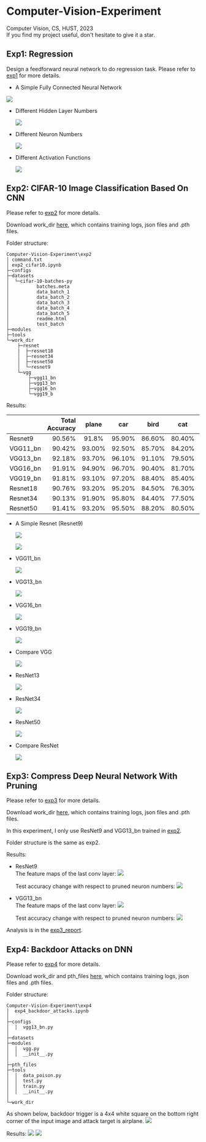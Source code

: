 # Computer-Vision-Experiment
Computer Vision, CS, HUST, 2023  <br>
If you find my project useful, don't hesitate to give it a star.

## Exp1: Regression

Design a feedforward neural network to do regression task. Please refer to [exp1](exp1) for more details.

- A Simple Fully Connected Neural Network

![](https://raw.githubusercontent.com/jsxzs/Computer-Vision-Experiment/main/images/exp1/train_val_loss.png)

- Different Hidden Layer Numbers

  ![](https://raw.githubusercontent.com/jsxzs/Computer-Vision-Experiment/main/images/exp1/diff_layer_num.png)

- Different Neuron Numbers

  ![](https://raw.githubusercontent.com/jsxzs/Computer-Vision-Experiment/main/images/exp1/diff_neuron_num.png)

- Different Activation Functions

  ![](https://raw.githubusercontent.com/jsxzs/Computer-Vision-Experiment/main/images/exp1/diff_activation.png)

## Exp2: CIFAR-10 Image Classification Based On CNN

Please refer to [exp2](exp2) for more details.

Download work_dir [here](https://drive.google.com/drive/folders/1O2jsRZCIPPoS6uzmSbIFIsVM_SGvNybJ?usp=share_link), which contains training logs, json files and .pth files.

Folder structure:

```
Computer-Vision-Experiment\exp2
│ command.txt
│ exp2_cifar10.ipynb
├─configs       
├─datasets
│  └─cifar-10-batches-py
│          batches.meta
│          data_batch_1
│          data_batch_2
│          data_batch_3
│          data_batch_4
│          data_batch_5
│          readme.html
│          test_batch      
├─modules
├─tools
└─work_dir
    ├─resnet
    |  ├─resnet18
    │  ├─resnet34
    │  ├─resnet50
    │  └─resnet9
    └─vgg
        ├─vgg11_bn    
        ├─vgg13_bn
        ├─vgg16_bn
        └─vgg19_b
```

Results:

|          | Total Accuracy | plane  | car    | bird   | cat    | deer   | dog    | frog   | horse  | ship   | truck  |
| -------- | -------------: | :----: | ------ | ------ | ------ | ------ | ------ | ------ | ------ | ------ | ------ |
| Resnet9  |         90.56% | 91.8%  | 95.90% | 86.60% | 80.40% | 91.40% | 85.80% | 93.30% | 91.50% | 94.90% | 94.00% |
| VGG11_bn |         90.42% | 93.00% | 92.50% | 85.70% | 84.20% | 89.80% | 82.40% | 93.30% | 93.50% | 95.90% | 93.90% |
| VGG13_bn |         92.18% | 93.70% | 96.10% | 91.10% | 79.50% | 93.60% | 87.30% | 94.70% | 95.60% | 95.40% | 94.80% |
| VGG16_bn |         91.91% | 94.90% | 96.70% | 90.40% | 81.70% | 95.10% | 86.70% | 93.60% | 92.50% | 92.50% | 95.00% |
| VGG19_bn |         91.81% | 93.10% | 97.20% | 88.40% | 85.40% | 92.30% | 87.10% | 91.40% | 94.00% | 95.00% | 94.20% |
| Resnet18 |         90.76% | 93.20% | 95.20% | 84.50% | 76.30% | 91.80% | 89.60% | 93.50% | 93.90% | 95.60% | 94.00% |
| Resnet34 |         90.13% | 91.90% | 95.80% | 84.40% | 77.50% | 93.30% | 83.20% | 92.60% | 94.20% | 95.00% | 93.40% |
| Resnet50 |         91.41% | 93.20% | 95.50% | 88.20% | 80.50% | 92.30% | 85.50% | 96.20% | 92.70% | 95.60% | 94.40% |



- A Simple Resnet (Resnet9)

  <img src="https://raw.githubusercontent.com/jsxzs/Computer-Vision-Experiment/main/images/exp2/resnet9.png" div align=center />


  ![](https://raw.githubusercontent.com/jsxzs/Computer-Vision-Experiment/main/images/exp2/resnet9_train.png)

- VGG11_bn

  ![](https://raw.githubusercontent.com/jsxzs/Computer-Vision-Experiment/main/images/exp2/vgg11_bn_train.png)

- VGG13_bn

  ![](https://raw.githubusercontent.com/jsxzs/Computer-Vision-Experiment/main/images/exp2/vgg13_bn_traint.png)

- VGG16_bn

  ![](https://raw.githubusercontent.com/jsxzs/Computer-Vision-Experiment/main/images/exp2/vgg16_bn_train.png)

- VGG19_bn

  ![](https://raw.githubusercontent.com/jsxzs/Computer-Vision-Experiment/main/images/exp2/vgg19_bn_train.png)

- Compare VGG

  ![](https://raw.githubusercontent.com/jsxzs/Computer-Vision-Experiment/main/images/exp2/vgg.png)

- ResNet13

  ![](https://raw.githubusercontent.com/jsxzs/Computer-Vision-Experiment/main/images/exp2/resnet13_train.png)

- ResNet34

  ![](https://raw.githubusercontent.com/jsxzs/Computer-Vision-Experiment/main/images/exp2/resnet34_train.png)

- ResNet50

  ![](https://raw.githubusercontent.com/jsxzs/Computer-Vision-Experiment/main/images/exp2/resnet50_train.png)

- Compare ResNet

  ![](https://raw.githubusercontent.com/jsxzs/Computer-Vision-Experiment/main/images/exp2/resnet.png)

## Exp3: Compress Deep Neural Network With Pruning

Please refer to [exp3](exp3) for more details.

Download work_dir [here](https://drive.google.com/drive/folders/1O2jsRZCIPPoS6uzmSbIFIsVM_SGvNybJ?usp=share_link), which contains training logs, json files and .pth files.

In this experiment, I only use ResNet9 and VGG13_bn trained in [exp2](exp2).

Folder structure is the same as exp2.

Results:
- ResNet9
  <br>
  The feature maps of the last conv layer:
  ![](images/exp3/resnet9_featuremaps.png)

  Test accuracy change with respect to pruned neuron numbers:
  ![](images/exp3/resnet9_curve.png)

- VGG13_bn
  <br>
  The feature maps of the last conv layer:
  ![](images/exp3/vgg13bn_featuremaps.png)

  Test accuracy change with respect to pruned neuron numbers:
  ![](images/exp3/vgg13bn_curve.png)

Analysis is in the [exp3_report](exp3/report.pdf).


## Exp4: Backdoor Attacks on DNN

Please refer to [exp4](exp4) for more details.

Download work_dir and pth_files [here](https://drive.google.com/drive/folders/1zzJWZ2vlwAiaMR9RakUn-hKo3EM1qQ2Y?usp=share_link), which contains training logs, json files and .pth files.

Folder structure:
```
Computer-Vision-Experiment\exp4
│  exp4_backdoor_attacks.ipynb
│  
├─configs
│  │  vgg13_bn.py
│
├─datasets
├─modules
│  │  vgg.py
│  │  __init__.py
│
├─pth_files
├─tools
│  │  data_poison.py
│  │  test.py
│  │  train.py
│  │  __init__.py
│          
└─work_dir
```

As shown below, backdoor trigger is a 4x4 white square on the bottom right corner of the input image and attack target is airplane.
![](images/exp4/trigger.png)

Results:
![](images/exp4/print.png)
![](images/exp4/curves.png)

